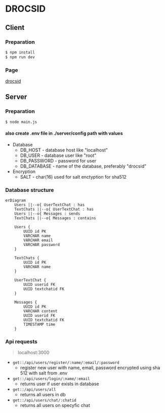 # DROCSID

## Client

### Preparation
```bash
$ npm install
$ npm run dev
```

### Page
[drocsid](https://localhost:5173)

## Server

### Preparation

```bash
$ node main.js
```

#### also create .env file in ./server/config path with values
- Database
  - DB_HOST - database host like "localhost"
  - DB_USER - database user like "root"
  - DB_PASSWORD - password for user
  - DB_DATABASE - name of the database, preferably "drocsid"
- Encryption
  - SALT - char(16) used for salt enctyption for sha512

### Database structure
```mermaid
erDiagram
    Users ||--o{ UserTextChat : has
    TextChats ||--o{ UserTextChat : has
    Users ||--o{ Messages : sends
    TextChats ||--o{ Messages : contains

    Users {
        UUID id PK
        VARCHAR name
        VARCHAR email
        VARCHAR password
    }

    TextChats {
        UUID id PK
        VARCHAR name
    }

    UserTextChat {
        UUID userid FK
        UUID textchatid FK
    }

    Messages {
        UUID id PK
        VARCHAR content
        UUID userid FK
        UUID textchatid FK
        TIMESTAMP time
    }
```

### Api requests
> localhost:3000
- ``get::/api/users/register/:name/:email/:password``
  - register new user with name, email, password encrypted using sha 512 with salt from .env 
- ``get::/api/users/login/:name/:email``
  - returns user if user exists in database
- ``get::/api/users/all``
  - returns all users in db
- ``get::/api/users/chat/:chatid``
  - returns all users on specyfic chat